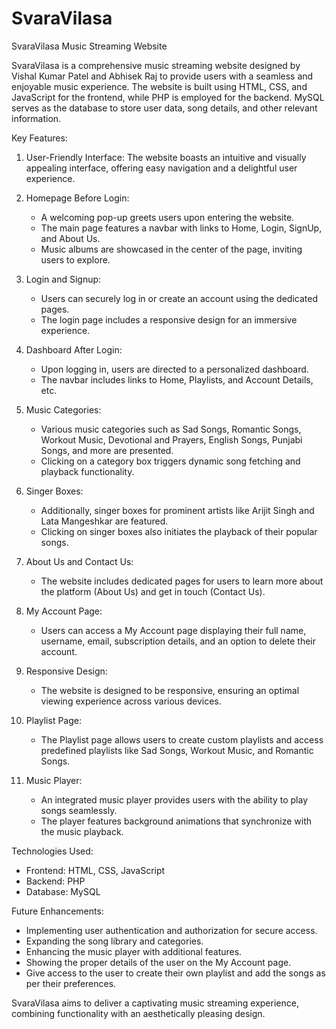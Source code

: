 
# SvaraVilasa

SvaraVilasa Music Streaming Website

SvaraVilasa is a comprehensive music streaming website designed by Vishal Kumar Patel and Abhisek Raj to provide users with a seamless and enjoyable music experience. The website is built using HTML, CSS, and JavaScript for the frontend, while PHP is employed for the backend. MySQL serves as the database to store user data, song details, and other relevant information.

Key Features:
1. User-Friendly Interface: The website boasts an intuitive and visually appealing interface, offering easy navigation and a delightful user experience.

2. Homepage Before Login:
   - A welcoming pop-up greets users upon entering the website.
   - The main page features a navbar with links to Home, Login, SignUp, and About Us.
   - Music albums are showcased in the center of the page, inviting users to explore.

3. Login and Signup:
   - Users can securely log in or create an account using the dedicated pages.
   - The login page includes a responsive design for an immersive experience.

4. Dashboard After Login:
   - Upon logging in, users are directed to a personalized dashboard.
   - The navbar includes links to Home, Playlists, and Account Details, etc.

5. Music Categories:
   - Various music categories such as Sad Songs, Romantic Songs, Workout Music, Devotional and Prayers, English Songs, Punjabi Songs, and more are presented.
   - Clicking on a category box triggers dynamic song fetching and playback functionality.

6. Singer Boxes:
   - Additionally, singer boxes for prominent artists like Arijit Singh and Lata Mangeshkar are featured.
   - Clicking on singer boxes also initiates the playback of their popular songs.

7. About Us and Contact Us:
   - The website includes dedicated pages for users to learn more about the platform (About Us) and get in touch (Contact Us).

8. My Account Page:
   - Users can access a My Account page displaying their full name, username, email, subscription details, and an option to delete their account.

9. Responsive Design:
   - The website is designed to be responsive, ensuring an optimal viewing experience across various devices.

10. Playlist Page:
    - The Playlist page allows users to create custom playlists and access predefined playlists like Sad Songs, Workout Music, and Romantic Songs.

11. Music Player:
    - An integrated music player provides users with the ability to play songs seamlessly.
    - The player features background animations that synchronize with the music playback.

Technologies Used:
- Frontend: HTML, CSS, JavaScript
- Backend: PHP
- Database: MySQL

Future Enhancements:
- Implementing user authentication and authorization for secure access.
- Expanding the song library and categories.
- Enhancing the music player with additional features.
- Showing the proper details of the user on the My Account page.
- Give access to the user to create their own playlist and add the songs as per their preferences.

SvaraVilasa aims to deliver a captivating music streaming experience, combining functionality with an aesthetically pleasing design.


